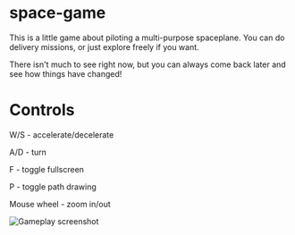 # space-game

This is a little game about piloting a multi-purpose spaceplane. You  can do delivery missions, or just explore freely if you want. 

There isn't much to see right now, but you can always come back later and see how things have changed!

# Controls

W/S - accelerate/decelerate 

A/D - turn

F - toggle fullscreen

P - toggle path drawing

Mouse wheel - zoom in/out

![Gameplay screenshot](https://i.imgur.com/MrmX07n.png)
